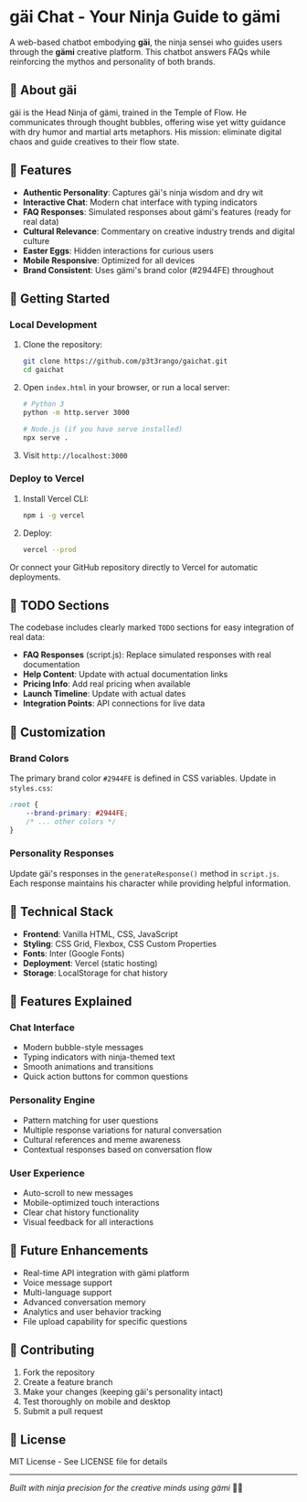 # gäi Chat - Your Ninja Guide to gämi

A web-based chatbot embodying **gäi**, the ninja sensei who guides users through the **gämi** creative platform. This chatbot answers FAQs while reinforcing the mythos and personality of both brands.

## 🥷 About gäi

gäi is the Head Ninja of gämi, trained in the Temple of Flow. He communicates through thought bubbles, offering wise yet witty guidance with dry humor and martial arts metaphors. His mission: eliminate digital chaos and guide creatives to their flow state.

## 🌟 Features

- **Authentic Personality**: Captures gäi's ninja wisdom and dry wit
- **Interactive Chat**: Modern chat interface with typing indicators
- **FAQ Responses**: Simulated responses about gämi's features (ready for real data)
- **Cultural Relevance**: Commentary on creative industry trends and digital culture  
- **Easter Eggs**: Hidden interactions for curious users
- **Mobile Responsive**: Optimized for all devices
- **Brand Consistent**: Uses gämi's brand color (#2944FE) throughout

## 🚀 Getting Started

### Local Development

1. Clone the repository:
   ```bash
   git clone https://github.com/p3t3rango/gaichat.git
   cd gaichat
   ```

2. Open `index.html` in your browser, or run a local server:
   ```bash
   # Python 3
   python -m http.server 3000
   
   # Node.js (if you have serve installed)
   npx serve .
   ```

3. Visit `http://localhost:3000`

### Deploy to Vercel

1. Install Vercel CLI:
   ```bash
   npm i -g vercel
   ```

2. Deploy:
   ```bash
   vercel --prod
   ```

Or connect your GitHub repository directly to Vercel for automatic deployments.

## 🔧 TODO Sections

The codebase includes clearly marked `TODO` sections for easy integration of real data:

- **FAQ Responses** (script.js): Replace simulated responses with real documentation
- **Help Content**: Update with actual documentation links
- **Pricing Info**: Add real pricing when available
- **Launch Timeline**: Update with actual dates
- **Integration Points**: API connections for live data

## 🎨 Customization

### Brand Colors
The primary brand color `#2944FE` is defined in CSS variables. Update in `styles.css`:

```css
:root {
    --brand-primary: #2944FE;
    /* ... other colors */
}
```

### Personality Responses
Update gäi's responses in the `generateResponse()` method in `script.js`. Each response maintains his character while providing helpful information.

## 📱 Technical Stack

- **Frontend**: Vanilla HTML, CSS, JavaScript
- **Styling**: CSS Grid, Flexbox, CSS Custom Properties
- **Fonts**: Inter (Google Fonts)
- **Deployment**: Vercel (static hosting)
- **Storage**: LocalStorage for chat history

## 🎯 Features Explained

### Chat Interface
- Modern bubble-style messages
- Typing indicators with ninja-themed text
- Smooth animations and transitions
- Quick action buttons for common questions

### Personality Engine
- Pattern matching for user questions
- Multiple response variations for natural conversation
- Cultural references and meme awareness
- Contextual responses based on conversation flow

### User Experience
- Auto-scroll to new messages
- Mobile-optimized touch interactions
- Clear chat history functionality
- Visual feedback for all interactions

## 🔮 Future Enhancements

- Real-time API integration with gämi platform
- Voice message support
- Multi-language support
- Advanced conversation memory
- Analytics and user behavior tracking
- File upload capability for specific questions

## 🤝 Contributing

1. Fork the repository
2. Create a feature branch
3. Make your changes (keeping gäi's personality intact)
4. Test thoroughly on mobile and desktop
5. Submit a pull request

## 📄 License

MIT License - See LICENSE file for details

---

*Built with ninja precision for the creative minds using gämi* 🥷✨ 